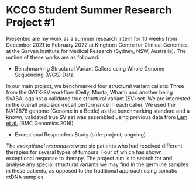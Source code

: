# KCCG Student Summer Research Project #1

Presented are my work as a summer research intern for 10 weeks from December 2021 to February 2022 at Kinghorn Centre for Clinical Genomics, at the Garvan Institute for Medical Research (Sydney, NSW, Australia). The outline of these works are as followed:

- Benchmarking Structural Variant Callers using Whole Genome Sequencing (WGS) Data

In our main project, we benchmarked four structural variant callers: Three from the GATK-SV workflow (Delly, Manta, Wham) and another being SvABA, against a validated true structural variant (SV) set. We are interested in the overall precision-recall performance in each caller. We used the NA12878 genome (Genome in a Bottle) as the benchmarking standard and a known, validated true SV set was assembled using previous data from [Lam et al.](https://doi.org/10.1186/s12864-016-2366-2) (BMC Genomics 2016).


- Exceptional Responders Study (side-project; ongoing)

The *exceptional responders* were six patients who had received different therapies for several types of tumours. Four of which has shown exceptional response to therapy. The project aim is to search for and analyse any special structural variants we may find in the germline samples in these patients, as opposed to the traditional approach using somatic ctDNA samples.
